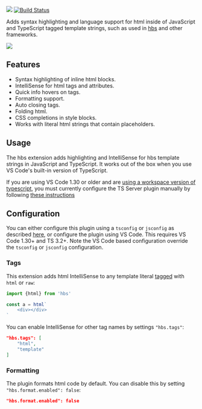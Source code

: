 [![](https://vsmarketplacebadge.apphb.com/version/bierner.hbs.svg)](https://marketplace.visualstudio.com/items?itemName=bierner.hbs) [![Build Status](https://travis-ci.org/mjbvz/vscode-hbs.svg?branch=master)](https://travis-ci.org/mjbvz/vscode-hbs)

Adds syntax highlighting and language support for html inside of JavaScript and TypeScript tagged template strings, such as used in [hbs](https://github.com/PolymerLabs/hbs) and other frameworks.

![](https://github.com/mjbvz/vscode-hbs/raw/master/docs/example.gif)


## Features

- Syntax highlighting of inline html blocks.
- IntelliSense for html tags and attributes.
- Quick info hovers on tags.
- Formatting support.
- Auto closing tags.
- Folding html.
- CSS completions in style blocks.
- Works with literal html strings that contain placeholders.

## Usage
The hbs extension adds highlighting and IntelliSense for hbs template strings in JavaScript and TypeScript. It works out of the box when you use VS Code's built-in version of TypeScript.

If you are using VS Code 1.30 or older and are [using a workspace version of typescript](https://code.visualstudio.com/Docs/languages/typescript#_using-newer-typescript-versions), you must currently configure the TS Server plugin manually by following [these instructions](https://github.com/Microsoft/typescript-hbs-plugin#usage)

## Configuration

You can either configure this plugin using a `tsconfig` or `jsconfig` as described [here](https://github.com/Microsoft/typescript-hbs-plugin#configuration), or configure the plugin using VS Code. This requires VS Code 1.30+ and TS 3.2+. Note the VS Code based configuration override the `tsconfig` or `jsconfig` configuration.

### Tags
This extension adds html IntelliSense to any template literal [tagged](https://developer.mozilla.org/en-US/docs/Web/JavaScript/Reference/Template_literals) with `html` or `raw`:

```js
import {html} from 'hbs'

const a = html`
    <div></div>
`
```

You can enable IntelliSense for other tag names by settings `"hbs.tags"`:

```json
"hbs.tags": [
    "html",
    "template"
]
```

### Formatting
The plugin formats html code by default. You can disable this by setting `"hbs.format.enabled": false`:

```json
"hbs.format.enabled": false
```
